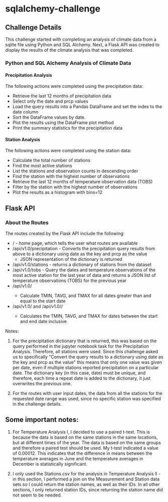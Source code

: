 #  sqlalchemy-challenge

## Challenge Details

This challenge started with completing an analysis of climate data from a sqlite file using Python and SQL Alchemy. Next, a Flask API was created to display the results of the climate analysis that was completed.

### Python and SQL Alchemy Analysis of Climate Data

#### Precipitation Analysis

The following actions were completed using the precipitation data:

* Retrieve the last 12 months of precipitation data
* Select only the date and prcp values
* Load the query results into a Pandas DataFrame and set the index to the date column
* Sort the DataFrame values by date.
* Plot the results using the DataFrame plot method
* Print the summary statistics for the precipitation data

#### Station Analysis

The following actions were completed using the station data:

* Calculate the total number of stations
* Find the most active stations
* List the stations and observation counts in descending order
* Find the station with the highest number of observations
* Retrieve the last 12 months of temperature observation data (TOBS)
* Filter by the station with the highest number of observations
* Plot the results as a histogram with bins=12

## Flask API

### About the Routes

The routes created by the Flask API include the following:

* / - home page, which tells the user what routes are available
* /api/v1.0/precipitation - Converts the precipitation query results from above to a dictionary using date as the key and prcp as the value
    * JSON representation of the dictionary is returned
* /api/v1.0/stations - returns a dictionary of stations from the dataset
* /api/v1.0/tobs - Query the dates and temperature observations of the most active station for the last year of data and returns a JSON list of temperature observations (TOBS) for the previous year
* /api/v1.0/<start> 
    * Calculate TMIN, TAVG, and TMAX for all dates greater than and equal to the start date
* /api/v1.0/<start> and /api/v1.0/<start>/<end> 
    * Calculates the TMIN, TAVG, and TMAX for dates between the start and end date inclusive
  
Notes:
1. For the precipitation dictionary that is returned, this was based on the query performed in the jupyter notebook task for the Precipitation Analysis. Therefore, all stations were used. Since this challenge asked us to specifically "Convert the query results to a dictionary using date as the key and prcp as the value" this means that only one value was given per date, even if multiple stations reported precipitation on a particular date. The dictionary key (in this case, date) must be unique, and therefore, each time a repeat date is added to the dictionary, it just overwrites the previous one.

2. For the routes with user input dates, the data from all the stations for the requested date range was used, since no specific station was specified in the challenge details.


## Some important notes:

1. For Temperature Analysis I, I decided to use a paired t-test. This is because the data is based on the same stations in the same locations, but at different times of the year. The data is based on the same groups and therefore a paired test should be used. My t-test indicated a value of 0.00012. This indicates that the difference in means between the temperature averages in June and the temperature averages in December is statistically significant.

2. I only used the Stations.csv for the analysis in Temperature Analysis II - in this section, I performed a join on the Measurement and Station data sets so I could return the station names, as well as their IDs. In all other sections, I only returned station IDs, since returning the station name did not seem to be needed.
